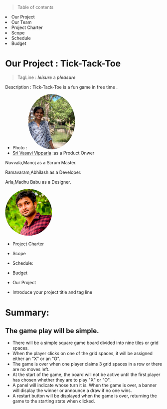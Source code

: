 > Table of contents

<li>Our Project</li>
<li>Our Team</li>
<li>Project Charter</li>
<li>Scope</li>
<li>Schedule</li>
<li>Budget</li>

# Our Project : Tick-Tack-Toe

> TagLine : ***leisure*** a ***pleasure***

Description : Tick-Tack-Toe is a fun game in free time .

* Photo : <img src="pictures/pic.jpeg" alt="drawing" width="150" style="border-radius:50%" />
* [Sri Vasavi Vipparla](https://github.com/Srivasavi-vipparla)  :as a Product Onwer

<p>Nuvvala,Manoj as a Scrum Master.</p>
<p>Ramavaram,Abhilash as a Developer.</p>
<p>Arla,Madhu Babu as a Designer.</p>
<img src="pictures/profile.jpg" alt="drawing" width="150" style="border-radius:50%" />

- Project Charter
- Scope
- Schedule:

- Budget
- Our Project
- Introduce your project title and tag line

# Summary:

## The game play will be simple.

* There will be a simple square game board divided into nine tiles or grid spaces.
* When the player clicks on one of the grid spaces, it will be assigned either an "X" or an "O".
* The game is over when one player claims 3 grid spaces in a row or there are no moves left.
* At the start of the game, the board will not be active until the first player has chosen whether they are to play "X" or "O".
* A panel will indicate whose turn it is. When the game is over, a banner will display the winner or announce a draw if no one wins.
* A restart button will be displayed when the game is over, returning the game to the starting state when clicked.

